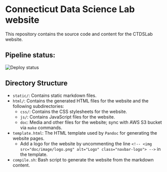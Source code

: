 # Connecticut Data Science Lab website

This repository contains the source code and content for the CTDSLab website.

## Pipeline status:

![Deploy status](https://github.com/statds/dslab/actions/workflows/main.yml/badge.svg)


## Directory Structure

+ `static/`: Contains static markdown files.
+ `html/`: Contains the generated HTML files for the website and the
  following subdirectories:
  - `css/`: Contains the CSS stylesheets for the website.
  - `js/`: Contains JavaScript files for the website.
  - `doc`: Media and other files for the website; sync with AWS S3
    bucket via `make` commands.
+ `template.html`: The HTML template used by `Pandoc` for generating
  the website pages.
  - Add a logo for the website by uncommenting the line
    `<!-- <img src="doc/image/logo.png" alt="Logo" class="navbar-logo"> -->`
    in the template.
+ `compile.sh`: Bash script to generate the website from the markdown
  content.
